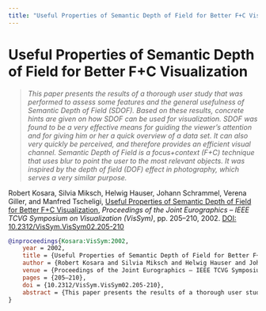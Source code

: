 ```yaml
---
title: "Useful Properties of Semantic Depth of Field for Better F+C Visualization"
---
```


# Useful Properties of Semantic Depth of Field for Better F+C Visualization

> _This paper presents the results of a thorough user study that was performed to assess some features and the general usefulness of Semantic Depth of Field (SDOF). Based on these results, concrete hints are given on how SDOF can be used for visualization. SDOF was found to be a very effective means for guiding the viewer’s attention and for giving him or her a quick overview of a data set. It can also very quickly be perceived, and therefore provides an efficient visual channel. Semantic Depth of Field is a focus+context (F+C) technique that uses blur to point the user to the most relevant objects. It was inspired by the depth of field (DOF) effect in photography, which serves a very similar purpose._

Robert Kosara, Silvia Miksch, Helwig Hauser, Johann Schrammel, Verena Giller, and Manfred Tscheligi, <a href="https://media.eagereyes.org/papers/2002/Kosara-VisSym-2002.pdf" target="_blank">Useful Properties of Semantic Depth of Field for Better F+C Visualization</a>, _Proceedings of the Joint Eurographics – IEEE TCVG Symposium on Visualization (VisSym)_, pp. 205–210, 2002. <a href="https://dx.doi.org/10.2312/VisSym.VisSym02.205-210" target="_new">DOI: 10.2312/VisSym.VisSym02.205-210</a>


```bibtex
@inproceedings{Kosara:VisSym:2002,
	year = 2002,
	title = {Useful Properties of Semantic Depth of Field for Better F+C Visualization},
	author = {Robert Kosara and Silvia Miksch and Helwig Hauser and Johann Schrammel and Verena Giller and Manfred Tscheligi},
	venue = {Proceedings of the Joint Eurographics – IEEE TCVG Symposium on Visualization (VisSym)},
	pages = {205–210},
	doi = {10.2312/VisSym.VisSym02.205-210},
	abstract = {This paper presents the results of a thorough user study that was performed to assess some features and the general usefulness of Semantic Depth of Field (SDOF). Based on these results, concrete hints are given on how SDOF can be used for visualization. SDOF was found to be a very effective means for guiding the viewer’s attention and for giving him or her a quick overview of a data set. It can also very quickly be perceived, and therefore provides an efficient visual channel. Semantic Depth of Field is a focus+context (F+C) technique that uses blur to point the user to the most relevant objects. It was inspired by the depth of field (DOF) effect in photography, which serves a very similar purpose.},
}
```

